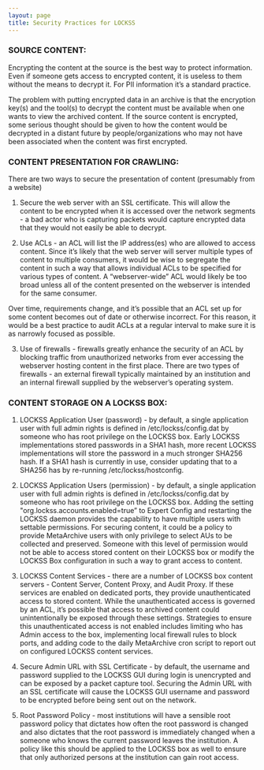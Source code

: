 ```yaml
---
layout: page
title: Security Practices for LOCKSS
---
```


### SOURCE CONTENT:

Encrypting the content at the source is the best way to protect information.  Even if someone gets access to encrypted content, it is useless to them without the means to decrypt it.  For PII information it’s a standard practice.

The problem with putting encrypted data in an archive is that the encryption key(s) and the tool(s) to decrypt the content must be available when one wants to view the archived content.  If the source content is encrypted, some serious thought should be given to how the content would be decrypted in a distant future by people/organizations who may not have been associated when the content was first encrypted.



### CONTENT PRESENTATION FOR CRAWLING:

There are two ways to secure the presentation of content (presumably from a website)

1) Secure the web server with an SSL certificate.  This will allow the content to be encrypted when it is accessed over the network segments - a bad actor who is capturing packets would capture encrypted data that they would not easily be able to decrypt.

2) Use ACLs - an ACL will list the IP address(es) who are allowed to access content.  Since it’s likely that the web server will server multiple types of content to multiple consumers, it would be wise to segregate the content in such a way that allows individual ACLs to be specified for various types of content.  A “webserver-wide” ACL would likely be too broad unless all of the content presented on the webserver is intended for the same consumer.

Over time, requirements change, and it’s possible that an ACL set up for some content becomes out of date or otherwise incorrect.  For this reason, it would be a best practice to audit ACLs at a regular interval to make sure it is as narrowly focused as possible.

3) Use of firewalls - firewalls greatly enhance the security of an ACL by blocking traffic from unauthorized networks from ever accessing the webserver hosting content in the first place.  There are two types of firewalls - an external firewall typically maintained by an institution and an internal firewall supplied by the webserver’s operating system.



### CONTENT STORAGE ON A LOCKSS BOX:

1) LOCKSS Application User (password) - by default, a single application user with full admin rights is defined in /etc/lockss/config.dat by someone who has root privilege on the LOCKSS box.  Early LOCKSS implementations stored passwords in a SHA1 hash, more recent LOCKSS implementations will store the password in a much stronger SHA256 hash.  If a SHA1 hash is currently in use, consider updating that to a SHA256 has by re-running /etc/lockss/hostconfig.

2) LOCKSS Application Users (permission) - by default, a single application user with full admin rights is defined in /etc/lockss/config.dat by someone who has root privilege on the LOCKSS box.  Adding the setting "org.lockss.accounts.enabled=true” to Expert Config and restarting the LOCKSS daemon provides the capability to have multiple users with settable permissions.  For securing content, it could be a policy to provide MetaArchive users with only privilege to select AUs to be collected and preserved.  Someone with this level of permission would not be able to access stored content on their LOCKSS box or modify the LOCKSS Box configuration in such a way to grant access to content.

3) LOCKSS Content Services - there are a number of LOCKSS box content servers - Content Server, Content Proxy, and Audit Proxy.  If these services are enabled on dedicated ports, they provide unauthenticated access to stored content.  While the unauthenticated access is governed by an ACL, it’s possible that access to archived content could unintentionally be exposed through these settings.  Strategies to ensure this unauthenticated access is not enabled includes limiting who has Admin access to the box, implementing local firewall rules to block ports, and adding code to the daily MetaArchive cron script to report out on configured LOCKSS content services.

4) Secure Admin URL with SSL Certificate - by default, the username and password supplied to the LOCKSS GUI during login is unencrypted and can be exposed by a packet capture tool.  Securing the Admin URL with an SSL certificate will cause the LOCKSS GUI username and password to be encrypted before being sent out on the network.

5) Root Password Policy - most institutions will have a sensible root password policy that dictates how often the root password is changed and also dictates that the root password is immediately changed when a someone who knows the current password leaves the institution.  A policy like this should be applied to the LOCKSS box as well to ensure that only authorized persons at the institution can gain root access.
